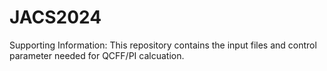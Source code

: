 # JACS2024
Supporting Information: This repository contains the input files and control parameter needed for QCFF/PI calcuation.
